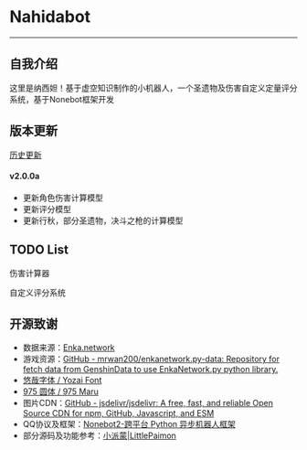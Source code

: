 # Nahidabot
---

## 自我介绍
这里是纳西妲！基于虚空知识制作的小机器人，一个圣遗物及伤害自定义定量评分系统，基于Nonebot框架开发

## 版本更新
[历史更新](HISTORY.md)
#### v2.0.0a

- 更新角色伤害计算模型
- 更新评分模型
- 更新行秋，部分圣遗物，决斗之枪的计算模型

## TODO List

伤害计算器

自定义评分系统

## 开源致谢

- 数据来源：[Enka.network](https://enka.network/)
- 游戏资源：[GitHub - mrwan200/enkanetwork.py-data: Repository for fetch data from GenshinData to use EnkaNetwork.py python library.](https://github.com/mrwan200/enkanetwork.py-data)
- [悠哉字体 / Yozai Font](https://github.com/lxgw/yozai-font)
- [975 圆体 / 975 Maru](https://github.com/lxgw/975maru)
- 图片CDN：[GitHub - jsdelivr/jsdelivr: A free, fast, and reliable Open Source CDN for npm, GitHub, Javascript, and ESM](https://github.com/jsdelivr/jsdelivr)
- QQ协议及框架：[Nonebot2-跨平台 Python 异步机器人框架 ](https://github.com/nonebot/nonebot2)
- 部分源码及功能参考：[小派蒙|LittlePaimon](https://github.com/CMHopeSunshine/LittlePaimon)
